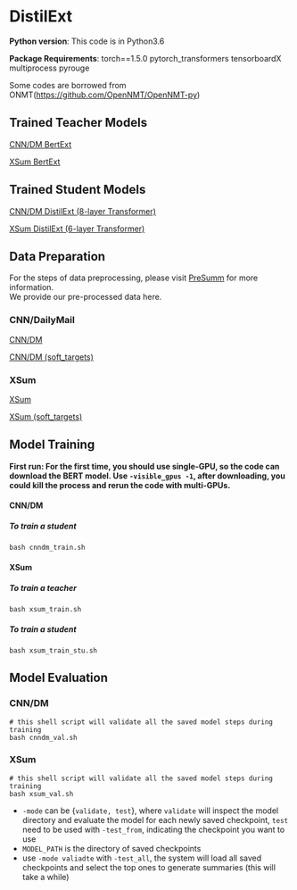 # DistilExt

**Python version**: This code is in Python3.6

**Package Requirements**: torch==1.5.0 pytorch_transformers tensorboardX multiprocess pyrouge


Some codes are borrowed from ONMT(https://github.com/OpenNMT/OpenNMT-py)


## Trained Teacher Models
[CNN/DM BertExt](https://drive.google.com/open?id=1kKWoV0QCbeIuFt85beQgJ4v0lujaXobJ)

[XSum BertExt](https://drive.google.com/file/d/1sZ8OoUL_GDoiV-FjKlbXH5s19rEN5gbo/view?usp=sharing)


## Trained Student Models
[CNN/DM DistilExt (8-layer Transformer)]()

[XSum DistilExt (6-layer Transformer)](https://drive.google.com/file/d/1vU8HQeOyd8BXDvvUXaGzWQuX0HSBsQTk/view?usp=sharing)


## Data Preparation 
For the steps of data preprocessing, please visit [PreSumm](https://github.com/nlpyang/PreSumm) for more information. \
We provide our pre-processed data here.

### CNN/DailyMail
[CNN/DM](https://drive.google.com/file/d/1b9CpjMM_qFZMxJS8rgpNSYTwv2tm6smc/view?usp=sharing)

[CNN/DM (soft_targets)](https://drive.google.com/file/d/1hA3QiJj3YNzGS9Bp3dAQaAs7zKAS9AY0/view?usp=sharing)

### XSum
[XSum](https://drive.google.com/file/d/1sVQEDfkl0VzjInXgF9DhWGZWNzjnu05c/view?usp=sharing)

[XSum (soft_targets)](https://drive.google.com/file/d/1rzjs0dUK2YXu3SnfUnjt-AHeHsVxynZR/view?usp=sharing)



## Model Training

**First run: For the first time, you should use single-GPU, so the code can download the BERT model. Use ``-visible_gpus -1``, after downloading, you could kill the process and rerun the code with multi-GPUs.**

#### CNN/DM
##### To train a student
```
bash cnndm_train.sh
```
#### XSum
##### To train a teacher
```
bash xsum_train.sh
```
##### To train a student
```
bash xsum_train_stu.sh
```

## Model Evaluation
### CNN/DM
```
# this shell script will validate all the saved model steps during training
bash cnndm_val.sh
```
### XSum
```
# this shell script will validate all the saved model steps during training
bash xsum_val.sh
```

* `-mode` can be {`validate, test`}, where `validate` will inspect the model directory and evaluate the model for each newly saved checkpoint, `test` need to be used with `-test_from`, indicating the checkpoint you want to use
* `MODEL_PATH` is the directory of saved checkpoints
* use `-mode valiadte` with `-test_all`, the system will load all saved checkpoints and select the top ones to generate summaries (this will take a while)

